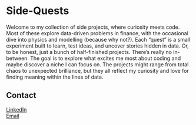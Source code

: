 # Side-Quests

Welcome to my collection of side projects, where curiosity meets code.
Most of these explore data-driven problems in finance, with the occasional dive into physics and modelling (because why not?).
Each “quest” is a small experiment built to learn, test ideas, and uncover stories hidden in data. Or, to be honest, just a bunch of half-finished projects. There’s really no in-between.
The goal is to explore what excites me most about coding and maybe discover a niche I can focus on. The projects might range from total chaos to unexpected brilliance, but they all reflect my curiosity and love for finding meaning within the lines of data.

## Contact 

[LinkedIn](https://www.linkedin.com/in/paveena-vijayakumar-902415233/)  
[Email](mailto:paveena.vijay@gmail.com)






